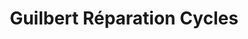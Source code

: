 ---
title: "Guilbert Réparation Cycles"
url: /saint-laurent-de-chamousset/guilbert-reparation-cycles/
shop: shop
---
